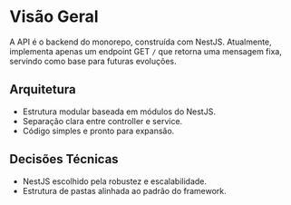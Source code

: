 # Visão Geral

A API é o backend do monorepo, construída com NestJS. Atualmente, implementa apenas um endpoint GET `/` que retorna uma mensagem fixa, servindo como base para futuras evoluções.

## Arquitetura

- Estrutura modular baseada em módulos do NestJS.
- Separação clara entre controller e service.
- Código simples e pronto para expansão.

## Decisões Técnicas

- NestJS escolhido pela robustez e escalabilidade.
- Estrutura de pastas alinhada ao padrão do framework.
